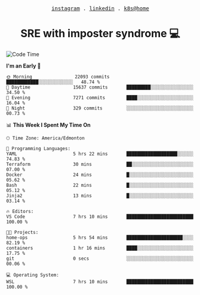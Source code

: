 <p align="center">
  <samp>
    <a href="https://www.instagram.com/lildrunkensmurf/">instagram</a> .
    <a href="https://www.linkedin.com/in/joryirving/">linkedin</a> .
    <a href="https://github.com/joryirving/home-ops">k8s@home</a>
  </samp>
</p>

<h1 align="center">
  SRE with imposter syndrome 💻
</h1>

<!--START_SECTION:waka-->
![Code Time](http://img.shields.io/badge/Code%20Time-193%20hrs%2038%20mins-blue)

**I'm an Early 🐤** 

```text
🌞 Morning                22093 commits       ████████████░░░░░░░░░░░░░   48.74 % 
🌆 Daytime                15637 commits       █████████░░░░░░░░░░░░░░░░   34.50 % 
🌃 Evening                7271 commits        ████░░░░░░░░░░░░░░░░░░░░░   16.04 % 
🌙 Night                  329 commits         ░░░░░░░░░░░░░░░░░░░░░░░░░   00.73 % 
```


📊 **This Week I Spent My Time On** 

```text
🕑︎ Time Zone: America/Edmonton

💬 Programming Languages: 
YAML                     5 hrs 22 mins       ███████████████████░░░░░░   74.83 % 
Terraform                30 mins             ██░░░░░░░░░░░░░░░░░░░░░░░   07.00 % 
Docker                   24 mins             █░░░░░░░░░░░░░░░░░░░░░░░░   05.62 % 
Bash                     22 mins             █░░░░░░░░░░░░░░░░░░░░░░░░   05.12 % 
Jinja2                   13 mins             █░░░░░░░░░░░░░░░░░░░░░░░░   03.14 % 

🔥 Editors: 
VS Code                  7 hrs 10 mins       █████████████████████████   100.00 % 

🐱‍💻 Projects: 
home-ops                 5 hrs 54 mins       █████████████████████░░░░   82.19 % 
containers               1 hr 16 mins        ████░░░░░░░░░░░░░░░░░░░░░   17.75 % 
git                      0 secs              ░░░░░░░░░░░░░░░░░░░░░░░░░   00.06 % 

💻 Operating System: 
WSL                      7 hrs 10 mins       █████████████████████████   100.00 % 
```


<!--END_SECTION:waka-->

